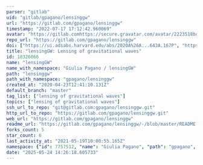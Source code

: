 ```yaml
---
parser: "gitlab"
uid: "gitlab/gpagano/lensinggw"
url: "https://gitlab.com/gpagano/lensinggw"
timestamp: "2022-07-17 17:12:42.960069"
avatar: "https://gitlab.comhttps://secure.gravatar.com/avatar/2223518bc409d5c15fdca2f6b5f93ed4?s=80&d=identicon"
repo_url: "https://gitlab.com/gpagano/lensinggw"
doi: ["https://ui.adsabs.harvard.edu/abs/2020A%26A...643A.167P", "https://ui.adsabs.harvard.edu/abs/2021ascl.soft02021P/abstract"]
title: "lensingGW: Lensing of gravitational waves"
id: 18326066
name: "lensingGW"
name_with_namespace: "Giulia Pagano / lensingGW"
path: "lensinggw"
path_with_namespace: "gpagano/lensinggw"
created_at: "2020-04-23T12:41:10.131Z"
default_branch: "master"
tag_list: ["lensing of gravitational waves"]
topics: ["lensing of gravitational waves"]
ssh_url_to_repo: "git@gitlab.com:gpagano/lensinggw.git"
http_url_to_repo: "https://gitlab.com/gpagano/lensinggw.git"
web_url: "https://gitlab.com/gpagano/lensinggw"
readme_url: "https://gitlab.com/gpagano/lensinggw/-/blob/master/README.rst"
forks_count: 5
star_count: 6
last_activity_at: "2021-05-19T10:00:55.165Z"
namespace: {"id": 7757512, "name": "Giulia Pagano", "path": "gpagano", "kind": "user", "full_path": "gpagano", "parent_id": null, "avatar_url": "https://secure.gravatar.com/avatar/2223518bc409d5c15fdca2f6b5f93ed4?s=80&d=identicon", "web_url": "https://gitlab.com/gpagano"}
date: "2025-05-24 14:26:18.605733"
---
```

